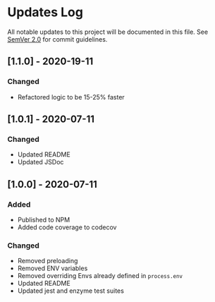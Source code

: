 # Updates Log

All notable updates to this project will be documented in this file. See [SemVer 2.0](https://semver.org/) for commit guidelines.

## [1.1.0] - 2020-19-11

### Changed

- Refactored logic to be 15-25% faster

## [1.0.1] - 2020-07-11

### Changed

- Updated README
- Updated JSDoc

## [1.0.0] - 2020-07-11

### Added

- Published to NPM
- Added code coverage to codecov

### Changed

- Removed preloading
- Removed ENV variables
- Removed overriding Envs already defined in `process.env`
- Updated README
- Updated jest and enzyme test suites
